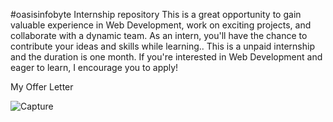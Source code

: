 #oasisinfobyte
 Internship repository
This is a great opportunity to gain valuable experience in Web Development, work on exciting projects, and collaborate with a dynamic team. As an intern, you'll have the chance to contribute your ideas and skills while learning.. This is a unpaid internship and the duration is one month. If you're interested in Web Development and eager to learn, I encourage you to apply!


My Offer Letter

![Capture](https://user-images.githubusercontent.com/102538357/234370485-8c6640ad-6b84-486e-bdcb-de86be34ec12.PNG)
